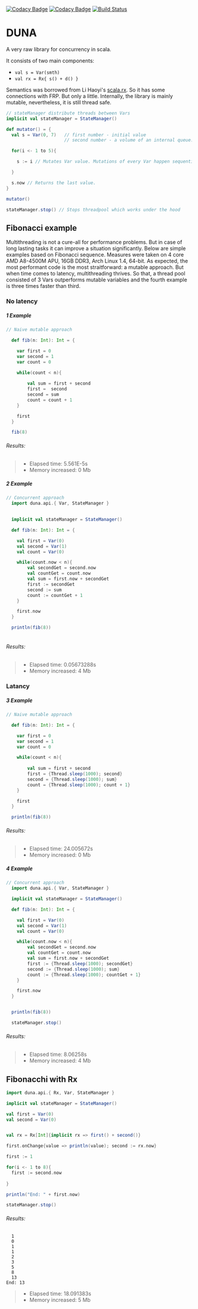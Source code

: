 [![Codacy Badge](https://api.codacy.com/project/badge/Grade/09b67f8d9e0d474d9fd3e9c1dae1c00d)](https://www.codacy.com/app/garrynsk/duna?utm_source=github.com&amp;utm_medium=referral&amp;utm_content=garrynsk/duna&amp;utm_campaign=Badge_Grade) [![Codacy Badge](https://api.codacy.com/project/badge/Coverage/09b67f8d9e0d474d9fd3e9c1dae1c00d)](https://www.codacy.com/app/garrynsk/duna?utm_source=github.com&utm_medium=referral&utm_content=garrynsk/duna&utm_campaign=Badge_Coverage) [![Build Status](https://travis-ci.org/garrynsk/duna.svg?branch=master)](https://travis-ci.org/garrynsk/duna)

# DUNA

A very raw library for concurrency in scala.

It consists of two main components:

* `val s = Var(smth)`
* `val rx = Rx{ s() + d() }`

Semantics was borrowed from Li Haoyi's [scala.rx](https://github.com/lihaoyi/scala.rx). So it has some connections with FRP. But only a little. Internally, the library is mainly mutable,
nevertheless, it is still thread safe.

```scala
// stateManager distribute threads between Vars
implicit val stateManager = StateManager()

def mutator() = {
  val s = Var(0, 7)   // first number - initial value
                      // second number - a volume of an internal queue. Var's performans heavy depends on this number.

  for(i <- 1 to 5){

    s := i // Mutates Var value. Mutations of every Var happen sequentially.

  }

  s.now // Returns the last value.
}

mutator()

stateManager.stop() // Stops threadpool which works under the hood
```

## Fibonacci example

Multithreading is not a cure-all for performance problems. But in case of long lasting tasks it can improve a situation significantly.
Below are simple examples based on Fibonacci sequence. Measures were taken on 4 core AMD A8-4500M APU, 16GB DDR3, Arch Linux 1.4, 64-bit.
As expected, the most performant code is the most straitforward: a mutable approach. But when time comes to latency, multithreading thrives. So that, a thread pool consisted of 3 Vars outperforms mutable variables and the fourth example is three times faster than third.

### No latency
##### 1 Example
```scala
// Naive mutable approach

  def fib(n: Int): Int = {

    var first = 0
    var second = 1
    var count = 0

    while(count < n){
      
        val sum = first + second
        first =  second
        second = sum
        count = count + 1
    }

    first
  }

  fib(8)
```
###### Results:
> * Elapsed time: 5.561E-5s
> * Memory increased: 0 Mb

##### 2 Example
```scala
// Concurrent approach
  import duna.api.{ Var, StateManager }

  
  implicit val stateManager = StateManager()

  def fib(n: Int): Int = {

    val first = Var(0)
    val second = Var(1)
    val count = Var(0)

    while(count.now < n){
        val secondGet = second.now
        val countGet = count.now
        val sum = first.now + secondGet
        first := secondGet
        second := sum
        count := countGet + 1
    }

    first.now
  }

  println(fib(8))
  
```
###### Results:
> * Elapsed time: 0.05673288s
> * Memory increased: 4 Mb


### Latancy
##### 3 Example
```scala
// Naive mutable approach

  def fib(n: Int): Int = {

    var first = 0
    var second = 1
    var count = 0

    while(count < n){
      
        val sum = first + second
        first = {Thread.sleep(1000); second}
        second = {Thread.sleep(1000); sum}
        count = {Thread.sleep(1000); count + 1}
    }

    first
  }

  println(fib(8))
```
###### Results:
> * Elapsed time: 24.005672s
> * Memory increased: 0 Mb

##### 4 Example
```scala
// Concurrent approach
  import duna.api.{ Var, StateManager }

  implicit val stateManager = StateManager()

  def fib(n: Int): Int = {

    val first = Var(0)
    val second = Var(1)
    val count = Var(0)

    while(count.now < n){
        val secondGet = second.now
        val countGet = count.now
        val sum = first.now + secondGet
        first := {Thread.sleep(1000); secondGet}
        second := {Thread.sleep(1000); sum}
        count := {Thread.sleep(1000); countGet + 1}
    }

    first.now
  }


  println(fib(8))

  stateManager.stop()
```
###### Results:
> * Elapsed time: 8.06258s
> * Memory increased: 4 Mb

## Fibonacchi with Rx

```scala
import duna.api.{ Rx, Var, StateManager }

implicit val stateManager = StateManager()

val first = Var(0)
val second = Var(0)


val rx = Rx[Int]{implicit rx => first() + second()}

first.onChange{value => println(value); second := rx.now}

first := 1

for(i <- 1 to 8){
  first := second.now 
  
}

println("End: " + first.now)

stateManager.stop()
```
  ###### Results:
``` 
  1
  0
  1
  1
  2
  3
  5
  8
  13
End: 13
```
> * Elapsed time: 18.091383s
> * Memory increased: 5 Mb
